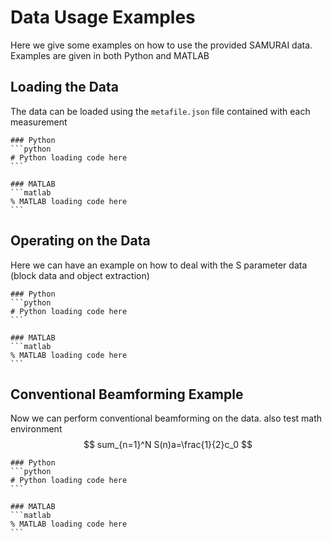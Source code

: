 # Data Usage Examples
Here we give some examples on how to use the provided SAMURAI data. Examples are given in both Python and MATLAB

## Loading the Data

The data can be loaded using the `metafile.json` file contained with each measurement

	### Python 
	```python
	# Python loading code here
	```

	### MATLAB 
	```matlab
	% MATLAB loading code here
	```


## Operating on the Data

Here we can have an example on how to deal with the S parameter data (block data and object extraction)

	### Python 
	```python
	# Python loading code here
	```

	### MATLAB 
	```matlab
	% MATLAB loading code here
	```

## Conventional Beamforming Example

Now we can perform conventional beamforming on the data. also test math environment $$ sum_{n=1}^N S(n)a=\frac{1}{2}c_0 $$

	### Python 
	```python
	# Python loading code here
	```

	### MATLAB 
	```matlab
	% MATLAB loading code here
	```
